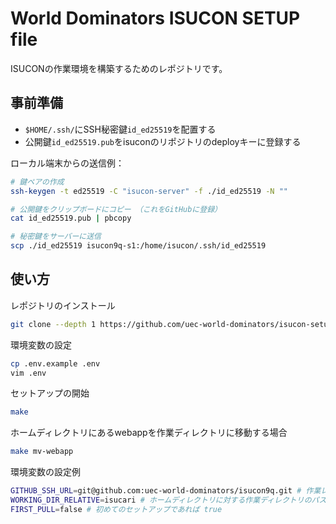 # World Dominators ISUCON SETUP file

ISUCONの作業環境を構築するためのレポジトリです。

## 事前準備

- `$HOME/.ssh/`にSSH秘密鍵`id_ed25519`を配置する
- 公開鍵`id_ed25519.pub`をisuconのリポジトリのdeployキーに登録する

ローカル端末からの送信例：

```sh
# 鍵ペアの作成
ssh-keygen -t ed25519 -C "isucon-server" -f ./id_ed25519 -N ""

# 公開鍵をクリップボードにコピー （これをGitHubに登録）
cat id_ed25519.pub | pbcopy

# 秘密鍵をサーバーに送信
scp ./id_ed25519 isucon9q-s1:/home/isucon/.ssh/id_ed25519
```

## 使い方

レポジトリのインストール

```sh
git clone --depth 1 https://github.com/uec-world-dominators/isucon-setup
```

環境変数の設定

```sh
cp .env.example .env
vim .env
```

セットアップの開始

```sh
make
```

ホームディレクトリにあるwebappを作業ディレクトリに移動する場合

```sh
make mv-webapp
```

環境変数の設定例

```sh
GITHUB_SSH_URL=git@github.com:uec-world-dominators/isucon9q.git # 作業レポジトリ
WORKING_DIR_RELATIVE=isucari # ホームディレクトリに対する作業ディレクトリのパス
FIRST_PULL=false # 初めてのセットアップであれば true
```

